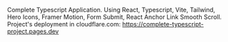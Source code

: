 Complete Typescript Application. 
Using React, Typescript, Vite, Tailwind, Hero Icons, Framer Motion, Form Submit, React Anchor Link Smooth Scroll.
Project's deployment in cloudflare.com: https://complete-typescript-project.pages.dev